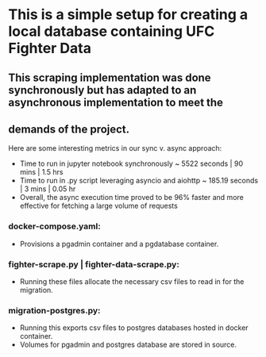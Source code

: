# This is a simple setup for creating a local database containing UFC Fighter Data

## This scraping implementation was done synchronously but has adapted to an asynchronous implementation to meet the 
## demands of the project.
Here are some interesting metrics in our sync v. async approach:
* Time to run in jupyter notebook synchronously ~ 5522 seconds | 90 mins | 1.5 hrs
* Time to run in .py script leveraging asyncio and aiohttp ~ 185.19 seconds | 3 mins | 0.05 hr
* Overall, the async execution time proved to be 96% faster and more effective for fetching a large volume of requests

### **docker-compose.yaml**:
* Provisions a pgadmin container and a pgdatabase container.

### **fighter-scrape.py | fighter-data-scrape.py**:
* Running these files allocate the necessary csv files to read in for the migration.

### **migration-postgres.py**:
* Running this exports csv files to postgres databases hosted in docker container.
* Volumes for pgadmin and postgres database are stored in source. 
